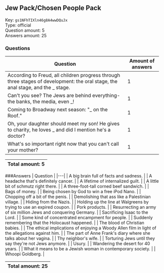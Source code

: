## Jew Pack/Chosen People Pack
Key: `gs1NFhTIXln46g8A4wwDQuJx`  
Type: official  
Question amount: 5  
Answers amount: 25
### Questions
| Question | Amount of answers |
|---|---|
| According to Freud, all children progress through three stages of development: the oral stage, the anal stage, and the _ stage. | 1 |
| Can't you see? The Jews are behind everything-the banks, the media, even _! | 1 |
| Coming to Broadway next season: "_ on the Roof." | 1 |
| Oh, your daughter should meet my son! He gives to charity, he loves _ and did I mention he's a doctor? | 1 |
| What's so important right now that you can't call your mother? | 1 |

|Total amount: 5|
|---|

###Answers
| Question |
|---|
| A big brain full of facts and sadness. |
| A headache that's definitely cancer. |
| A lifetime of internalized guilt. |
| A little bit of schmutz right there. |
| A three-foot-tall corned beef sandwich. |
| Bags of money. |
| Being chosen by God to win a free iPod Nano. |
| Chopping off a bit of the penis. |
| Demolishing that ass like a Palestinian village. |
| Hiding from the Nazis. |
| Holding up the line at Walgreens by trying to use an expired coupon. |
| Pork products. |
| Resurrecting an army of six million Jews and conquering Germany. |
| Sacrificing Isaac to the Lord. |
| Some kind of concentrated encampment for people. |
| Suddenly remembering that the Holocaust happened. |
| The blood of Christian babies. |
| The ethical implications of enjoying a Woody Allen film in light of the allegations against him. |
| The part of Anne Frank's diary where she talks about her vagina. |
| Thy neighbor's wife. |
| Torturing Jews until they say they're not Jews anymore. |
| Usury. |
| Wandering the desert for 40 years. |
| What it means to be a Jewish woman in contemporary society. |
| Whoopi Goldberg. |

|Total amount: 25|
|---|